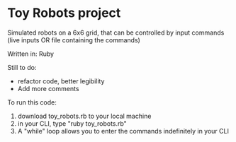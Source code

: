 # Toy Robots project

Simulated robots on a 6x6 grid, that can be controlled by input commands (live inputs OR file containing the commands)

Written in: Ruby

Still to do:
- refactor code, better legibility
- Add more comments

To run this code:
1. download toy_robots.rb to your local machine
2. in your CLI, type "ruby toy_robots.rb"
3. A "while" loop allows you to enter the commands indefinitely in your CLI




